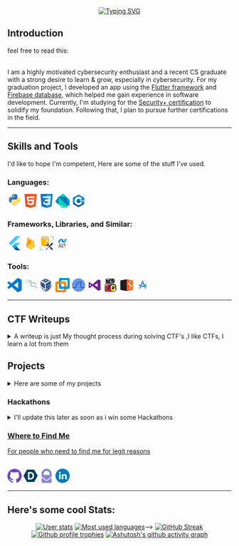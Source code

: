 <div align="center">
  
[![Typing SVG](https://readme-typing-svg.demolab.com?font=Fira+Code&size=30&duration=4000&pause=700&color=F70000&center=true&vCenter=true&random=false&width=500&lines=HELLO+FRIEND!;My+Name+is+Mohamed+Alnaagi;Welcome+To+My+GitHub+Page;Feel+Free+To+Look+Around)](https://git.io/typing-svg)
</div>

## Introduction
<summary>feel free to read this:</summary><br>

I am a highly motivated cybersecurity enthusiast and a recent CS graduate with a strong desire to learn & grow, especially in cybersecurity. For my graduation project, I developed an app using the [Flutter framework](https://flutter.dev/) and [Firebase database](https://firebase.google.com/), which helped me gain experience in software development. Currently, I'm studying for the [Security+ certification](https://www.comptia.org/certifications/security) to solidify my foundation. Following that, I plan to pursue further certifications in the field.

------------


## Skills and Tools

</summary>I'd like to hope I'm competent, Here are some of the stuff I've used.</summary>

### Languages:

<img src="./assets/python.svg" width="32"> <img src="./assets/html.svg" width="32"> <img src="./assets/css.svg" width="32"> <img src="./assets/dart.svg" width="32"> <img src="./assets/c++.png" width="32">


### Frameworks, Libraries, and Similar:

<img src="./assets/flutter.svg" width="32"> <img src="./assets/firebase.svg" width="32"> <img src="./assets/ssms.png" width="32">  <img src="./assets/net.png" width="32"> 

### Tools:
<img src="./assets/vscode.svg" width="32"> <img src="./assets/kali.svg" width="32"> <img src="./assets/virtualbox.png" width="32"> <img src="./assets/vmware.svg" width="32"> <img src="./assets/wireshark.png" width="32"> <img src="./assets/vs.png" width="32"> <img src="./assets/turbo.png" width="32"> <img src="./assets/burpsuite.svg" width="32"> <img src="./assets/androidstudio.svg" width="32">

------------



## CTF Writeups
<details>
<summary>A writeup is just My thought process during solving CTF's ,I like CTFs, I learn a lot from them</summary>

|Repository|Description|
|-|-|
|[![PicoCTF_Writeups](https://github-readme-stats.vercel.app/api/pin/?username=alnaagi&repo=PicoCTF_Writeups&theme=tokyonight&show_owner=true)](https://github.com/Alnaagi/PicoCTF_Writeups/)| Current Stats picoGym Score: 3880|
|[![CTFLEARN_Writeups](https://github-readme-stats.vercel.app/api/pin/?username=alnaagi&repo=CTFLEARN_Writeups&theme=tokyonight&show_owner=true)](https://github.com/Alnaagi/CTFLEARN_Writeups/)| Current Score: 30|
</details>


## Projects
<details>
<summary>Here are some of my projects</summary>
  
|Repository|Description|
|-|-|
|[![PicoCTF_Writeups](https://github-readme-stats.vercel.app/api/pin/?username=alnaagi&repo=Alhadera&theme=tokyonight&show_owner=true)](https://github.com/Alnaagi/PicoCTF_Writeups/)| **Some of the features are:**<br> - Signing up and logging in with secure authentication<br>- Viewing your GPA, debts, subjects, and exam results in one place<br> - Getting general info about the college, such as events, news, and contacts<br> - Accessing the app from any device with an internet connection<br>|
|[![portfolio_flutter_webapp✨](https://github-readme-stats.vercel.app/api/pin/?username=alnaagi&repo=portfolio_flutter_webapp&theme=tokyonight&show_owner=true)](https://github.com/Alnaagi/portfolio_flutter_webapp/)| **It features:**<br> - Seamless navigation and smooth animations<br> - Responsive design for optimal viewing across devices<br> - Interactive elements to engage visitors<br> - Key projects and skills showcased effectively|
</details>


### Hackathons
<details>
  
<summary>I'll update this later as soon as i win some Hackathons <a href="https://devpost.com/alnaagi>Devpost</a>"</summary>
  
</details>


### Where to Find Me

<summary>For people who need to find me for legit reasons</summary><br>

<a href="https://github.com/alnaagi"><img src="./assets/github.svg" width="32"></a> <a href="https://devpost.com/alnaagi"><img src="./assets/devpost.svg" width="32"></a> <a href="mailto:alnaagi@proton.me"><img src="./assets/protonmail.svg" width="32"></a> <a href="https://linked.in/alnaagi"><img src="./assets/linkedin.png" width="32"></a>

------------

## Here's some cool Stats:
<div align="center">

[![User stats](https://github-readme-stats.vercel.app/api?username=alnaagi&show_icons=true&count_private=true&include_all_commits=true&theme=tokyonight&hide_rank=true)](https://github.com/anuraghazra/github-readme-stats)
[![Most used languages](https://github-readme-stats.vercel.app/api/top-langs/?username=alnaagi&count_private=true&include_all_commits=true&theme=tokyonight&layout=compact&langs_count=8)](https://github.com/anuraghazra/github-readme-stats)-->
[![GitHub Streak](https://github-readme-streak-stats.herokuapp.com?user=alnaagi&theme=tokyonight)](https://git.io/streak-stats)
[![Github profile trophies](https://github-profile-trophy.vercel.app/?username=alnaagi&theme=algolia&column=4)](https://github.com/ryo-ma/github-profile-trophy)
[![Ashutosh's github activity graph](https://github-readme-activity-graph.vercel.app/graph?username=alnaagi&bg_color=1a1b26&color=73daca&line=7dcfff&point=bb9af7&area=true&hide_border=true)](https://github.com/ashutosh00710/github-readme-activity-graph)
</div>
<!--
## Credits
<details>
<summary>If you want to know where all these readme widgets and cool stuff came from:</summary>

* Theme I use for all widgets: [Tokyo Night](https://marketplace.visualstudio.com/items?itemName=enkia.tokyo-night)
* Header image from [DenverCoder1/readme-typing-svg](https://github.com/DenverCoder1/readme-typing-svg)
* Visitor badge from [jwenjian/visitor-badge](https://github.com/jwenjian/visitor-badge) (no longer works :( unfortunate)
* SVG icons with more than one colour on it from either [devicons/devicon](https://github.com/devicons/devicon) or [VectorLogoZone](https://www.vectorlogo.zone/)
* other SVG icons from [simple-icons/simple-icons](https://github.com/simple-icons/simple-icons), I added a fill for colours
* Top languages, Github stats, and Github repos from [anuraghazra/github-readme-stats](https://github.com/anuraghazra/github-readme-stats)
* Coding streak from [DenverCoder1/github-readme-streak-stats](https://github.com/DenverCoder1/github-readme-streak-stats)
* Contribution graph from [ashutosh00710/github-readme-activity-graph](https://github.com/ashutosh00710/github-readme-activity-graph)
* Recent Github activity from [jamesgeorge007/github-activity-readme](https://github.com/jamesgeorge007/github-activity-readme)
* Github profile trophies from [ryo-ma/github-profile-trophy](https://github.com/ryo-ma/github-profile-trophy)
* Recent blog articles from [gautamkrishnar/blog-post-workflow](https://github.com/gautamkrishnar/blog-post-workflow)
* Badge board from [Holopin](https://www.holopin.io)
</details>
-->
